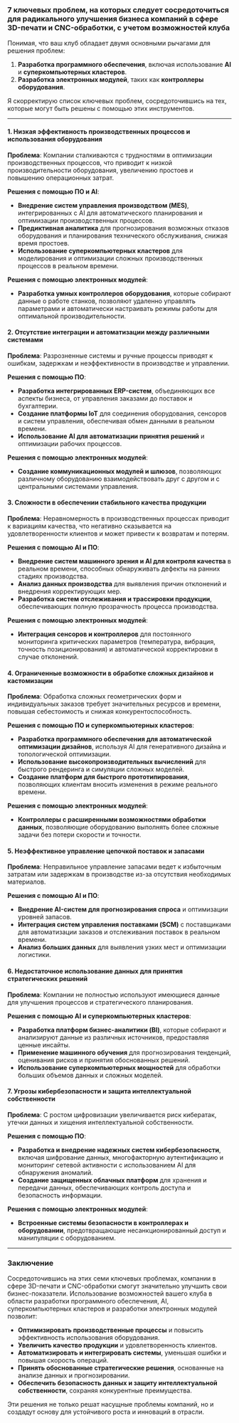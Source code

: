### 7 ключевых проблем, на которых следует сосредоточиться для радикального улучшения бизнеса компаний в сфере 3D-печати и CNC-обработки, с учетом возможностей клуба

Понимая, что ваш клуб обладает двумя основными рычагами для решения проблем:

1. **Разработка программного обеспечения**, включая использование **AI** и **суперкомпьютерных кластеров**.
2. **Разработка электронных модулей**, таких как **контроллеры оборудования**.

Я скорректирую список ключевых проблем, сосредоточившись на тех, которые могут быть решены с помощью этих инструментов.

---

#### **1. Низкая эффективность производственных процессов и использования оборудования**

**Проблема**: Компании сталкиваются с трудностями в оптимизации производственных процессов, что приводит к низкой производительности оборудования, увеличению простоев и повышению операционных затрат.

**Решения с помощью ПО и AI**:

- **Внедрение систем управления производством (MES)**, интегрированных с AI для автоматического планирования и оптимизации производственных процессов.
- **Предиктивная аналитика** для прогнозирования возможных отказов оборудования и планирования технического обслуживания, снижая время простоев.
- **Использование суперкомпьютерных кластеров** для моделирования и оптимизации сложных производственных процессов в реальном времени.

**Решения с помощью электронных модулей**:

- **Разработка умных контроллеров оборудования**, которые собирают данные о работе станков, позволяют удаленно управлять параметрами и автоматически настраивать режимы работы для оптимальной производительности.

#### **2. Отсутствие интеграции и автоматизации между различными системами**

**Проблема**: Разрозненные системы и ручные процессы приводят к ошибкам, задержкам и неэффективности в производстве и управлении.

**Решения с помощью ПО**:

- **Разработка интегрированных ERP-систем**, объединяющих все аспекты бизнеса, от управления заказами до поставок и бухгалтерии.
- **Создание платформы IoT** для соединения оборудования, сенсоров и систем управления, обеспечивая обмен данными в реальном времени.
- **Использование AI для автоматизации принятия решений** и оптимизации рабочих процессов.

**Решения с помощью электронных модулей**:

- **Создание коммуникационных модулей и шлюзов**, позволяющих различному оборудованию взаимодействовать друг с другом и с центральными системами управления.

#### **3. Сложности в обеспечении стабильного качества продукции**

**Проблема**: Неравномерность в производственных процессах приводит к вариациям качества, что негативно сказывается на удовлетворенности клиентов и может привести к возвратам и потерям.

**Решения с помощью AI и ПО**:

- **Внедрение систем машинного зрения и AI для контроля качества** в реальном времени, способных обнаруживать дефекты на ранних стадиях производства.
- **Анализ данных производства** для выявления причин отклонений и внедрения корректирующих мер.
- **Разработка систем отслеживания и трассировки продукции**, обеспечивающих полную прозрачность процесса производства.

**Решения с помощью электронных модулей**:

- **Интеграция сенсоров и контроллеров** для постоянного мониторинга критических параметров (температура, вибрация, точность позиционирования) и автоматической корректировки в случае отклонений.

#### **4. Ограниченные возможности в обработке сложных дизайнов и кастомизации**

**Проблема**: Обработка сложных геометрических форм и индивидуальных заказов требует значительных ресурсов и времени, повышая себестоимость и снижая конкурентоспособность.

**Решения с помощью ПО и суперкомпьютерных кластеров**:

- **Разработка программного обеспечения для автоматической оптимизации дизайнов**, используя AI для генеративного дизайна и топологической оптимизации.
- **Использование высокопроизводительных вычислений** для быстрого рендеринга и симуляции сложных моделей.
- **Создание платформ для быстрого прототипирования**, позволяющих клиентам вносить изменения в режиме реального времени.

**Решения с помощью электронных модулей**:

- **Контроллеры с расширенными возможностями обработки данных**, позволяющие оборудованию выполнять более сложные задачи без потери скорости и точности.

#### **5. Неэффективное управление цепочкой поставок и запасами**

**Проблема**: Неправильное управление запасами ведет к избыточным затратам или задержкам в производстве из-за отсутствия необходимых материалов.

**Решения с помощью AI и ПО**:

- **Внедрение AI-систем для прогнозирования спроса** и оптимизации уровней запасов.
- **Интеграция систем управления поставками (SCM)** с поставщиками для автоматизации заказов и отслеживания поставок в реальном времени.
- **Анализ больших данных** для выявления узких мест и оптимизации логистики.

#### **6. Недостаточное использование данных для принятия стратегических решений**

**Проблема**: Компании не полностью используют имеющиеся данные для улучшения процессов и стратегического планирования.

**Решения с помощью AI и суперкомпьютерных кластеров**:

- **Разработка платформ бизнес-аналитики (BI)**, которые собирают и анализируют данные из различных источников, предоставляя ценные инсайты.
- **Применение машинного обучения** для прогнозирования тенденций, оценивания рисков и принятия обоснованных решений.
- **Использование суперкомпьютерных мощностей** для обработки больших объемов данных и сложных моделей.

#### **7. Угрозы кибербезопасности и защита интеллектуальной собственности**

**Проблема**: С ростом цифровизации увеличивается риск кибератак, утечки данных и хищения интеллектуальной собственности.

**Решения с помощью ПО**:

- **Разработка и внедрение надежных систем кибербезопасности**, включая шифрование данных, многофакторную аутентификацию и мониторинг сетевой активности с использованием AI для обнаружения аномалий.
- **Создание защищенных облачных платформ** для хранения и передачи данных, обеспечивающих контроль доступа и безопасность информации.

**Решения с помощью электронных модулей**:

- **Встроенные системы безопасности в контроллерах и оборудовании**, предотвращающие несанкционированный доступ и манипуляции с оборудованием.

---

### **Заключение**

Сосредоточившись на этих семи ключевых проблемах, компании в сфере 3D-печати и CNC-обработки смогут значительно улучшить свои бизнес-показатели. Использование возможностей вашего клуба в области разработки программного обеспечения, AI, суперкомпьютерных кластеров и разработки электронных модулей позволит:

- **Оптимизировать производственные процессы** и повысить эффективность использования оборудования.
- **Увеличить качество продукции** и удовлетворенность клиентов.
- **Автоматизировать и интегрировать системы**, уменьшая ошибки и повышая скорость операций.
- **Принять обоснованные стратегические решения**, основанные на анализе данных и прогнозировании.
- **Обеспечить безопасность данных и защиту интеллектуальной собственности**, сохраняя конкурентные преимущества.

Эти решения не только решат насущные проблемы компаний, но и создадут основу для устойчивого роста и инноваций в отрасли.